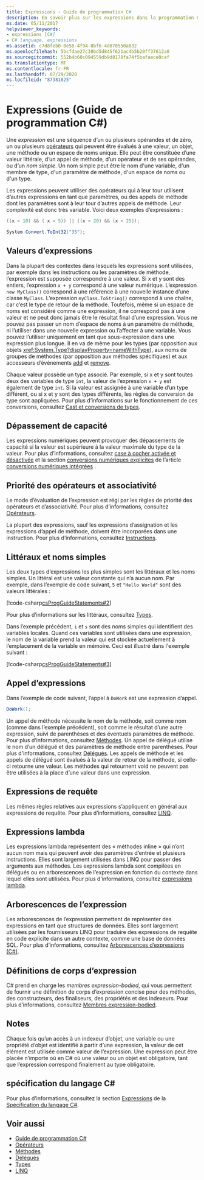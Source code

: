 ```yaml
---
title: Expressions - Guide de programmation C#
description: En savoir plus sur les expressions dans la programmation C#, telles que l’appel, la requête, l’expression lambda, les littéraux et les noms simples.
ms.date: 05/11/2017
helpviewer_keywords:
- expressions [C#]
- C# language, expressions
ms.assetid: c7d8feb0-0e58-4f94-8bf6-4d070550a832
ms.openlocfilehash: 5bcfdae27c30bd5d845f621ac4b5b20ff37612a0
ms.sourcegitcommit: 552b4b60c094559db9d8178fa74f5bafaece0caf
ms.translationtype: MT
ms.contentlocale: fr-FR
ms.lasthandoff: 07/29/2020
ms.locfileid: "87381825"
---
```

# <a name="expressions-c-programming-guide"></a>Expressions (Guide de programmation C#)

Une *expression* est une séquence d’un ou plusieurs opérandes et de zéro, un ou plusieurs [opérateurs](../../language-reference/operators/index.md) qui peuvent être évalués à une valeur, un objet, une méthode ou un espace de noms unique. Elle peut être constituée d’une valeur littérale, d’un appel de méthode, d’un opérateur et de ses opérandes, ou d’un *nom simple*. Un nom simple peut être le nom d'une variable, d'un membre de type, d'un paramètre de méthode, d'un espace de noms ou d'un type.  
  
 Les expressions peuvent utiliser des opérateurs qui à leur tour utilisent d’autres expressions en tant que paramètres, ou des appels de méthode dont les paramètres sont à leur tour d’autres appels de méthode. Leur complexité est donc très variable. Voici deux exemples d’expressions :  
  
```csharp  
((x < 10) && ( x > 5)) || ((x > 20) && (x < 25));

System.Convert.ToInt32("35");  
```  
  
## <a name="expression-values"></a>Valeurs d’expressions

 Dans la plupart des contextes dans lesquels les expressions sont utilisées, par exemple dans les instructions ou les paramètres de méthode, l’expression est supposée correspondre à une valeur. Si x et y sont des entiers, l’expression `x + y` correspond à une valeur numérique. L’expression `new MyClass()` correspond à une référence à une nouvelle instance d’une classe `MyClass`. L’expression `myClass.ToString()` correspond à une chaîne, car c’est le type de retour de la méthode. Toutefois, même si un espace de noms est considéré comme une expression, il ne correspond pas à une valeur et ne peut donc jamais être le résultat final d’une expression. Vous ne pouvez pas passer un nom d’espace de noms à un paramètre de méthode, ni l’utiliser dans une nouvelle expression ou l’affecter à une variable. Vous pouvez l’utiliser uniquement en tant que sous-expression dans une expression plus longue. Il en va de même pour les types (par opposition aux objets <xref:System.Type?displayProperty=nameWithType>), aux noms de groupes de méthodes (par opposition aux méthodes spécifiques) et aux accesseurs d’événements [add](../../language-reference/keywords/add.md) et [remove](../../language-reference/keywords/remove.md).  
  
 Chaque valeur possède un type associé. Par exemple, si x et y sont toutes deux des variables de type `int`, la valeur de l’expression `x + y` est également de type `int`. Si la valeur est assignée à une variable d’un type différent, ou si x et y sont des types différents, les règles de conversion de type sont appliquées. Pour plus d’informations sur le fonctionnement de ces conversions, consultez [Cast et conversions de types](../types/casting-and-type-conversions.md).  
  
## <a name="overflows"></a>Dépassement de capacité

 Les expressions numériques peuvent provoquer des dépassements de capacité si la valeur est supérieure à la valeur maximale du type de la valeur. Pour plus d’informations, consultez [case à cocher activée et désactivée](../../language-reference/keywords/checked-and-unchecked.md) et la section [conversions numériques explicites](../../language-reference/builtin-types/numeric-conversions.md#explicit-numeric-conversions) de l’article [conversions numériques intégrées](../../language-reference/builtin-types/numeric-conversions.md) .
  
## <a name="operator-precedence-and-associativity"></a>Priorité des opérateurs et associativité

 Le mode d’évaluation de l’expression est régi par les règles de priorité des opérateurs et d’associativité. Pour plus d’informations, consultez [Opérateurs](../../language-reference/operators/index.md).  
  
 La plupart des expressions, sauf les expressions d’assignation et les expressions d’appel de méthode, doivent être incorporées dans une instruction. Pour plus d’informations, consultez [Instructions](./statements.md).  
  
## <a name="literals-and-simple-names"></a>Littéraux et noms simples

 Les deux types d’expressions les plus simples sont les littéraux et les noms simples. Un littéral est une valeur constante qui n’a aucun nom. Par exemple, dans l’exemple de code suivant, `5` et `"Hello World"` sont des valeurs littérales :  
  
 [!code-csharp[csProgGuideStatements#2](~/samples/snippets/csharp/VS_Snippets_VBCSharp/csProgGuideStatements/CS/Statements.cs#2)]  
  
 Pour plus d’informations sur les littéraux, consultez [Types](/dotnet/csharp/language-reference/keywords).  
  
 Dans l’exemple précédent, `i` et `s` sont des noms simples qui identifient des variables locales. Quand ces variables sont utilisées dans une expression, le nom de la variable prend la valeur qui est stockée actuellement à l’emplacement de la variable en mémoire. Ceci est illustré dans l'exemple suivant :  
  
 [!code-csharp[csProgGuideStatements#3](~/samples/snippets/csharp/VS_Snippets_VBCSharp/csProgGuideStatements/CS/Statements.cs#3)]

## <a name="invocation-expressions"></a>Appel d’expressions

 Dans l’exemple de code suivant, l’appel à `DoWork` est une expression d’appel.  
  
```csharp
DoWork();  
```  
  
 Un appel de méthode nécessite le nom de la méthode, soit comme nom (comme dans l’exemple précédent), soit comme le résultat d’une autre expression, suivi de parenthèses et des éventuels paramètres de méthode. Pour plus d’informations, consultez [Méthodes](../classes-and-structs/methods.md). Un appel de délégué utilise le nom d’un délégué et des paramètres de méthode entre parenthèses. Pour plus d'informations, consultez [Délégués](../delegates/index.md). Les appels de méthode et les appels de délégué sont évalués à la valeur de retour de la méthode, si celle-ci retourne une valeur. Les méthodes qui retournent void ne peuvent pas être utilisées à la place d’une valeur dans une expression.  

## <a name="query-expressions"></a>Expressions de requête

 Les mêmes règles relatives aux expressions s’appliquent en général aux expressions de requête. Pour plus d’informations, consultez [LINQ](../../linq/index.md).  
  
## <a name="lambda-expressions"></a>Expressions lambda

 Les expressions lambda représentent des « méthodes inline » qui n’ont aucun nom mais qui peuvent avoir des paramètres d’entrée et plusieurs instructions. Elles sont largement utilisées dans LINQ pour passer des arguments aux méthodes. Les expressions lambda sont compilées en délégués ou en arborescences de l’expression en fonction du contexte dans lequel elles sont utilisées. Pour plus d’informations, consultez [expressions lambda](lambda-expressions.md).  
  
## <a name="expression-trees"></a>Arborescences de l’expression

Les arborescences de l’expression permettent de représenter des expressions en tant que structures de données. Elles sont largement utilisées par les fournisseurs LINQ pour traduire des expressions de requête en code explicite dans un autre contexte, comme une base de données SQL. Pour plus d’informations, consultez [Arborescences d’expressions (C#)](../concepts/expression-trees/index.md).
  
## <a name="expression-body-definitions"></a>Définitions de corps d’expression

C# prend en charge les *membres expression-bodied*, qui vous permettent de fournir une définition de corps d’expression concise pour des méthodes, des constructeurs, des finaliseurs, des propriétés et des indexeurs. Pour plus d’informations, consultez [Membres expression-bodied](expression-bodied-members.md).

## <a name="remarks"></a>Notes

 Chaque fois qu’un accès à un indexeur d’objet, une variable ou une propriété d’objet est identifié à partir d’une expression, la valeur de cet élément est utilisée comme valeur de l’expression. Une expression peut être placée n’importe où en C# où une valeur ou un objet est obligatoire, tant que l’expression correspond finalement au type obligatoire.  

## <a name="c-language-specification"></a>spécification du langage C#

Pour plus d’informations, consultez la section [Expressions](~/_csharplang/spec/expressions.md) de la [Spécification du langage C#](~/_csharplang/spec/introduction.md).

## <a name="see-also"></a>Voir aussi

- [Guide de programmation C#](../index.md)
- [Opérateurs](../../language-reference/operators/index.md)
- [Méthodes](../classes-and-structs/methods.md)
- [Délégués](../delegates/index.md)
- [Types](../types/index.md)
- [LINQ](../../linq/index.md)
